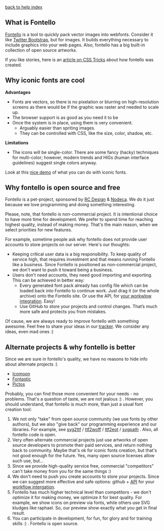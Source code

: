 [back to help index](Help)

## What is Fontello

[Fontello](http://fontello.com) is a tool to quickly pack vector images into webfonts. Consider it like [Twitter Bootstrap](http://getbootstrap.com/), but for images. It builds everything necessary to include graphics into your web pages. Also, fontello has a big built-in collection of open source artworks.

If you like stories, here is an [article on CSS Tricks](http://css-tricks.com/fontello-past-future-icon-font-service/) about how fontello was created.

## Why iconic fonts are cool

__Advantages__

- Fonts are vectors, so there is no pixelation or blurring on high-resolution screens as there would be if the graphic was raster and needed to scale up.
- The browser support is as good as you need it to be
- Once the system is in place, using them is very convenient.
  - Arguably easier than spriting images.
  - They can be controlled with CSS, like the size, color, shadow, etc.

__Limitations__

- The icons will be single-color. There are some fancy (hacky) techniques for multi-color; however, modern trends and HIGs (human interface guidelines) suggest single colors anyway.

Look at this [nice demo](http://css-tricks.com/examples/IconFont/) of what you can do with iconic fonts.


## Why fontello is open source and free

Fontello is a pet-project, sponsored by [RC Design](http://forum.rcdesign.ru/) & [Nodeca](http://nodeca.com/). We do it just because we love programming and doing something interesting.

Please, note, that fontello is non-commercial project. It is intentional choice to have more time for development. We prefer to spend time for reaching highest quality, instead of making money. That's the main reason, when we select priorities for new features.

For example, sometime people ask why fontello does not provide user accounts to store projects on our server. Here's our thoughts:

- Keeping critical user data is a big responsibility. To keep quality of service high, that requires investment and that means running Fontello like a business. Since Fontello is positioned as non-commercial project, we don't want to push it toward being a business.
- Users don’t need accounts, they need good importing and exporting. This can be achieved in better way:
  - Every generated font pack already has config file which can be loaded back into Fontello to continue work. Just drag it (or the whole archive) onto the Fontello site. Or use the API, for [your workwlow integration](https://github.com/fontello/fontello/wiki/How-to-save-and-load-projects). Easy!
  - Use GitHub to store your projects and control changes. That’s much more safe and protects you from mistakes.

Of cause, we are always ready to improve fontello with something awesome. Feel free to share your ideas in our [tracker](https://github.com/fontello/fontello/issues). We consider any ideas, even mad ones :)


## Alternate projects & why fontello is better

Since we are sure in fontello's quality, we have no reasons to hide info about alternate projects :)

- [Icomoon](http://icomoon.io)
- [Fontastic](http://fontastic.me/)
- [Pictos](http://pictos.cc/server/)

Probably, you can find those more convenient for your needs - no problems. That's a question of taste, we are not jealous :) . However, you should understand, that fontello is much more, than just a usual font creation tool:

1. We not only "take" from open source community (we use fonts by other authors), but we also "give back" our programming experience and our libraries. For example, see [svg2ttf](https://github.com/fontello/svg2ttf) / [ttf2woff](https://github.com/fontello/ttf2woff) / [ttf2eot](https://github.com/fontello/ttf2eot) / [svgpath](https://github.com/fontello/svgpath) . Also, all fontello code is open.
2. Very often alternate commercial projects just use artworks of open source developers to promote their paid services, and return nothing back to community. Maybe that's ok for iconic fonts creation, but that's not good enough for the future. Yes, many open source licenses allow such use, but...
3. Since we provide high-quality service free, commercial "competitors" can't take money from you for the same things :)
4. We don't need to push you create accounts to store your projects. Since we can suggest more effective and safe options: github + [API](https://github.com/fontello/fontello#developers-api) for your [workflow intergation](https://github.com/fontello/fontello/wiki/How-to-save-and-load-projects).
5. Fontello has much higher technical level than competitors - we don't optimize it for making money, we optimize it for best quality. For example, we show icons on preview via fonts, while others use SVG kludges like raphael. So, our preview show exactly what you get in final result.
6. You can participate in development, for fun, for glory and for training skills :) . Fontello is open source.